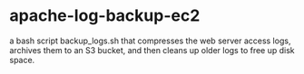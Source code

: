 # apache-log-backup-ec2
a bash script backup_logs.sh that compresses the web server access logs, archives them to an S3 bucket, and then cleans up older logs to free up disk space.
